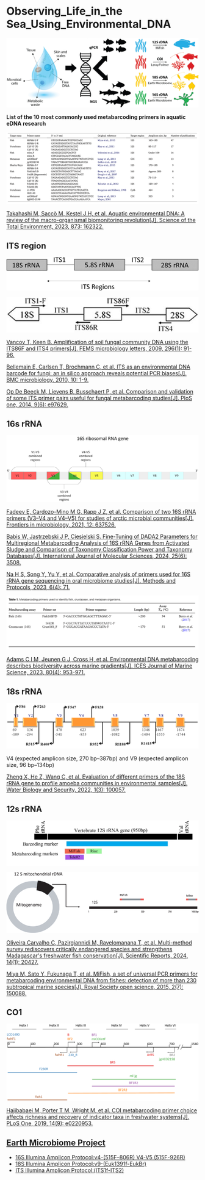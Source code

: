 # Observing_Life_in_the Sea_Using_Environmental_DNA

![Observing Life in the Sea Using Environmental DNA](./Observing_Life_in_the_Sea_Using_Environmental_DNA.jpg)

**List of the 10 most commonly used metabarcoding primers in aquatic eDNA research**

![primer](./primers.png)

[Takahashi M, Saccò M, Kestel J H, et al. Aquatic environmental DNA: A review of the macro-organismal biomonitoring revolution[J]. Science of the Total Environment, 2023, 873: 162322.](https://www.sciencedirect.com/science/article/pii/S0048969723009385)

## ITS region

![ITS region](./ITS/ITS-region.png)

![ITS](./ITS/ITS1-F_ITS86R_ITS86F_ITS4.jpeg)

[Vancov T, Keen B. Amplification of soil fungal community DNA using the ITS86F and ITS4 primers[J]. FEMS microbiology letters, 2009, 296(1): 91-96.](https://academic.oup.com/femsle/article/296/1/91/485778?login=true)

[Bellemain E, Carlsen T, Brochmann C, et al. ITS as an environmental DNA barcode for fungi: an in silico approach reveals potential PCR biases[J]. BMC microbiology, 2010, 10: 1-9.](https://link.springer.com/article/10.1186/1471-2180-10-189)

[Op De Beeck M, Lievens B, Busschaert P, et al. Comparison and validation of some ITS primer pairs useful for fungal metabarcoding studies[J]. PloS one, 2014, 9(6): e97629.](https://journals.plos.org/plosone/article?id=10.1371/journal.pone.0097629)

## 16s rRNA

![16s](./16s/16S_ribosomal_RNA_gene.png)

[Fadeev E, Cardozo-Mino M G, Rapp J Z, et al. Comparison of two 16S rRNA primers (V3–V4 and V4–V5) for studies of arctic microbial communities[J]. Frontiers in microbiology, 2021, 12: 637526.](https://www.frontiersin.org/journals/microbiology/articles/10.3389/fmicb.2021.637526/full)

[Babis W, Jastrzebski J P, Ciesielski S. Fine-Tuning of DADA2 Parameters for Multiregional Metabarcoding Analysis of 16S rRNA Genes from Activated Sludge and Comparison of Taxonomy Classification Power and Taxonomy Databases[J]. International Journal of Molecular Sciences, 2024, 25(6): 3508.](https://www.mdpi.com/1422-0067/25/6/3508)

[Na H S, Song Y, Yu Y, et al. Comparative analysis of primers used for 16S rRNA gene sequencing in oral microbiome studies[J]. Methods and Protocols, 2023, 6(4): 71.](https://www.mdpi.com/2409-9279/6/4/71)

![16s](./16s/16s_rRNA_eDNA.png)

[Adams C I M, Jeunen G J, Cross H, et al. Environmental DNA metabarcoding describes biodiversity across marine gradients[J]. ICES Journal of Marine Science, 2023, 80(4): 953-971.](https://academic.oup.com/icesjms/article/80/4/953/7058017?login=false)

## 18s rRNA

![18s](./18s/18s.png)

V4 (expected amplicon size, 270 bp–387bp) and V9 (expected amplicon size, 96 bp–134bp)

[Zheng X, He Z, Wang C, et al. Evaluation of different primers of the 18S rRNA gene to profile amoeba communities in environmental samples[J]. Water Biology and Security, 2022, 1(3): 100057.](https://www.sciencedirect.com/science/article/pii/S2772735122000774)

## 12s rRNA

![12s_v5](./12s/12s_RiazV5_MiFish_Tele02.png)

![12s_teleo](./12s/Schematic-representation-of-a-the-mitochondrial-mitogenome-with-the-12S-mitochondrial.png)

[Oliveira Carvalho C, Pazirgiannidi M, Ravelomanana T, et al. Multi-method survey rediscovers critically endangered species and strengthens Madagascar's freshwater fish conservation[J]. Scientific Reports, 2024, 14(1): 20427.](https://www.nature.com/articles/s41598-024-71398-z)

[Miya M, Sato Y, Fukunaga T, et al. MiFish, a set of universal PCR primers for metabarcoding environmental DNA from fishes: detection of more than 230 subtropical marine species[J]. Royal Society open science, 2015, 2(7): 150088.](https://royalsocietypublishing.org/doi/full/10.1098/rsos.150088)

## CO1

![CO1](./CO1/CO1.png)

[Hajibabaei M, Porter T M, Wright M, et al. COI metabarcoding primer choice affects richness and recovery of indicator taxa in freshwater systems[J]. PLoS One, 2019, 14(9): e0220953.](https://journals.plos.org/plosone/article?id=10.1371/journal.pone.0220953)

## [Earth Microbiome Project](https://earthmicrobiome.org/) 

- [16S Illumina Amplicon Protocol:v4-(515F–806R) V4-V5 (515F-926R)](https://earthmicrobiome.org/protocols-and-standards/16s/)
- [18S Illumina Amplicon Protocol:v9-(Euk1391f-EukBr)](https://earthmicrobiome.org/protocols-and-standards/18s/)
- [ITS Illumina Amplicon Protocol:(ITS1f-ITS2)](https://earthmicrobiome.org/protocols-and-standards/its/)
